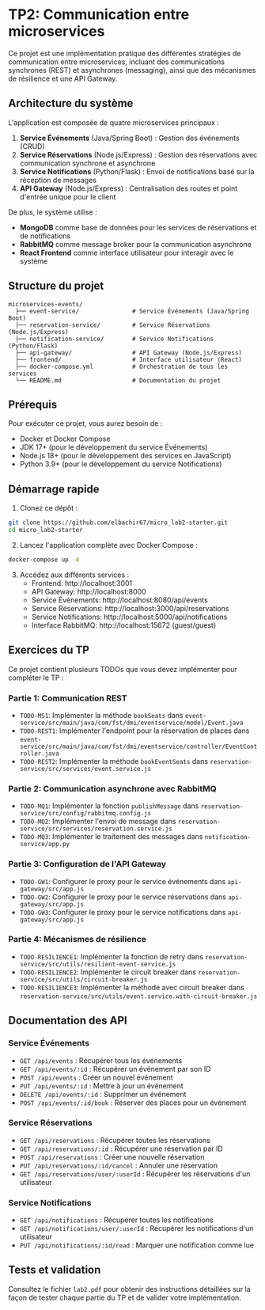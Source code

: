 # TP2: Communication entre microservices

Ce projet est une implémentation pratique des différentes stratégies de communication entre microservices, incluant des communications synchrones (REST) et asynchrones (messaging), ainsi que des mécanismes de résilience et une API Gateway.

## Architecture du système

L'application est composée de quatre microservices principaux :

1. **Service Événements** (Java/Spring Boot) : Gestion des événements (CRUD)
2. **Service Réservations** (Node.js/Express) : Gestion des réservations avec communication synchrone et asynchrone
3. **Service Notifications** (Python/Flask) : Envoi de notifications basé sur la réception de messages
4. **API Gateway** (Node.js/Express) : Centralisation des routes et point d'entrée unique pour le client

De plus, le système utilise :
- **MongoDB** comme base de données pour les services de réservations et de notifications
- **RabbitMQ** comme message broker pour la communication asynchrone
- **React Frontend** comme interface utilisateur pour interagir avec le système

## Structure du projet

```
microservices-events/
  ├── event-service/               # Service Événements (Java/Spring Boot)
  ├── reservation-service/         # Service Réservations (Node.js/Express)
  ├── notification-service/        # Service Notifications (Python/Flask)
  ├── api-gateway/                 # API Gateway (Node.js/Express)
  ├── frontend/                    # Interface utilisateur (React)
  ├── docker-compose.yml           # Orchestration de tous les services
  └── README.md                    # Documentation du projet
```

## Prérequis

Pour exécuter ce projet, vous aurez besoin de :

- Docker et Docker Compose
- JDK 17+ (pour le développement du service Événements)
- Node.js 18+ (pour le développement des services en JavaScript)
- Python 3.9+ (pour le développement du service Notifications)

## Démarrage rapide

1. Clonez ce dépôt :
```bash
git clone https://github.com/elbachir67/micro_lab2-starter.git
cd micro_lab2-starter
```

2. Lancez l'application complète avec Docker Compose :
```bash
docker-compose up -d
```

3. Accédez aux différents services :
   - Frontend: http://localhost:3001
   - API Gateway: http://localhost:8000
   - Service Événements: http://localhost:8080/api/events
   - Service Réservations: http://localhost:3000/api/reservations
   - Service Notifications: http://localhost:5000/api/notifications
   - Interface RabbitMQ: http://localhost:15672 (guest/guest)

## Exercices du TP

Ce projet contient plusieurs TODOs que vous devez implémenter pour compléter le TP :

### Partie 1: Communication REST
- `TODO-MS1`: Implémenter la méthode `bookSeats` dans `event-service/src/main/java/com/fst/dmi/eventservice/model/Event.java`
- `TODO-REST1`: Implémenter l'endpoint pour la réservation de places dans `event-service/src/main/java/com/fst/dmi/eventservice/controller/EventController.java`
- `TODO-REST2`: Implémenter la méthode `bookEventSeats` dans `reservation-service/src/services/event.service.js`

### Partie 2: Communication asynchrone avec RabbitMQ
- `TODO-MQ1`: Implémenter la fonction `publishMessage` dans `reservation-service/src/config/rabbitmq.config.js`
- `TODO-MQ2`: Implémenter l'envoi de message dans `reservation-service/src/services/reservation.service.js`
- `TODO-MQ3`: Implémenter le traitement des messages dans `notification-service/app.py`

### Partie 3: Configuration de l'API Gateway
- `TODO-GW1`: Configurer le proxy pour le service événements dans `api-gateway/src/app.js`
- `TODO-GW2`: Configurer le proxy pour le service réservations dans `api-gateway/src/app.js`
- `TODO-GW3`: Configurer le proxy pour le service notifications dans `api-gateway/src/app.js`

### Partie 4: Mécanismes de résilience
- `TODO-RESILIENCE1`: Implémenter la fonction de retry dans `reservation-service/src/utils/resilient-event-service.js`
- `TODO-RESILIENCE2`: Implémenter le circuit breaker dans `reservation-service/src/utils/circuit-breaker.js`
- `TODO-RESILIENCE3`: Implémenter la méthode avec circuit breaker dans `reservation-service/src/utils/event.service.with-circuit-breaker.js`

## Documentation des API

### Service Événements
- `GET /api/events` : Récupérer tous les événements
- `GET /api/events/:id` : Récupérer un événement par son ID
- `POST /api/events` : Créer un nouvel événement
- `PUT /api/events/:id` : Mettre à jour un événement
- `DELETE /api/events/:id` : Supprimer un événement
- `POST /api/events/:id/book` : Réserver des places pour un événement

### Service Réservations
- `GET /api/reservations` : Récupérer toutes les réservations
- `GET /api/reservations/:id` : Récupérer une réservation par ID
- `POST /api/reservations` : Créer une nouvelle réservation
- `PUT /api/reservations/:id/cancel` : Annuler une réservation
- `GET /api/reservations/user/:userId` : Récupérer les réservations d'un utilisateur

### Service Notifications
- `GET /api/notifications` : Récupérer toutes les notifications
- `GET /api/notifications/user/:userId` : Récupérer les notifications d'un utilisateur
- `PUT /api/notifications/:id/read` : Marquer une notification comme lue

## Tests et validation

Consultez le fichier `lab2.pdf` pour obtenir des instructions détaillées sur la façon de tester chaque partie du TP et de valider votre implémentation.
